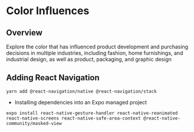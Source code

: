 # Color Influences

## Overview

Explore the color that has influenced product development and purchasing decisions in multiple industries, including fashion, home furnishings, and industrial design, as well as product, packaging, and graphic design

## Adding React Navigation

```shell
yarn add @react-navigation/native @react-navigation/stack
```

- Installing dependencies into an Expo managed project

```shell
expo install react-native-gesture-handler react-native-reanimated react-native-screens react-native-safe-area-context @react-native-community/masked-view
```
